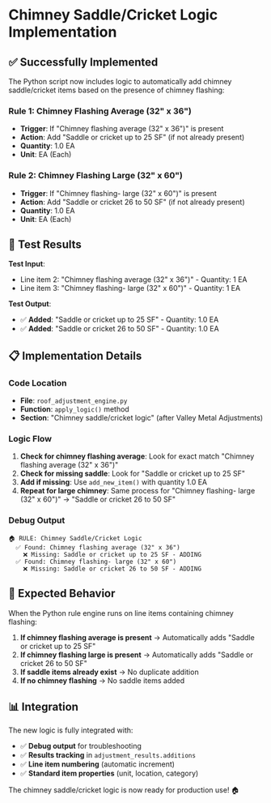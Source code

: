 # Chimney Saddle/Cricket Logic Implementation

## ✅ **Successfully Implemented**

The Python script now includes logic to automatically add chimney saddle/cricket items based on the presence of chimney flashing:

### **Rule 1: Chimney Flashing Average (32" x 36")**
- **Trigger**: If "Chimney flashing average (32\" x 36\")" is present
- **Action**: Add "Saddle or cricket up to 25 SF" (if not already present)
- **Quantity**: 1.0 EA
- **Unit**: EA (Each)

### **Rule 2: Chimney Flashing Large (32" x 60")**
- **Trigger**: If "Chimney flashing- large (32\" x 60\")" is present
- **Action**: Add "Saddle or cricket 26 to 50 SF" (if not already present)
- **Quantity**: 1.0 EA
- **Unit**: EA (Each)

## 🧪 **Test Results**

**Test Input**:
- Line item 2: "Chimney flashing average (32\" x 36\")" - Quantity: 1 EA
- Line item 3: "Chimney flashing- large (32\" x 60\")" - Quantity: 1 EA

**Test Output**:
- ✅ **Added**: "Saddle or cricket up to 25 SF" - Quantity: 1.0 EA
- ✅ **Added**: "Saddle or cricket 26 to 50 SF" - Quantity: 1.0 EA

## 📋 **Implementation Details**

### **Code Location**
- **File**: `roof_adjustment_engine.py`
- **Function**: `apply_logic()` method
- **Section**: "Chimney saddle/cricket logic" (after Valley Metal Adjustments)

### **Logic Flow**
1. **Check for chimney flashing average**: Look for exact match "Chimney flashing average (32\" x 36\")"
2. **Check for missing saddle**: Look for "Saddle or cricket up to 25 SF"
3. **Add if missing**: Use `add_new_item()` with quantity 1.0 EA
4. **Repeat for large chimney**: Same process for "Chimney flashing- large (32\" x 60\")" → "Saddle or cricket 26 to 50 SF"

### **Debug Output**
```
🏠 RULE: Chimney Saddle/Cricket Logic
  ✅ Found: Chimney flashing average (32" x 36")
    ❌ Missing: Saddle or cricket up to 25 SF - ADDING
  ✅ Found: Chimney flashing- large (32" x 60")
    ❌ Missing: Saddle or cricket 26 to 50 SF - ADDING
```

## 🎯 **Expected Behavior**

When the Python rule engine runs on line items containing chimney flashing:

1. **If chimney flashing average is present** → Automatically adds "Saddle or cricket up to 25 SF"
2. **If chimney flashing large is present** → Automatically adds "Saddle or cricket 26 to 50 SF"
3. **If saddle items already exist** → No duplicate addition
4. **If no chimney flashing** → No saddle items added

## 📊 **Integration**

The new logic is fully integrated with:
- ✅ **Debug output** for troubleshooting
- ✅ **Results tracking** in `adjustment_results.additions`
- ✅ **Line item numbering** (automatic increment)
- ✅ **Standard item properties** (unit, location, category)

The chimney saddle/cricket logic is now ready for production use! 🏠
